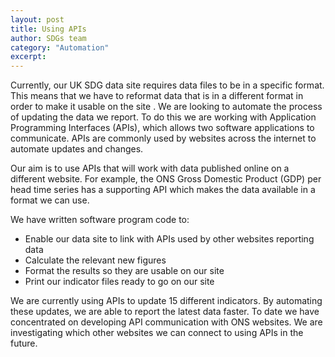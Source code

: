 ```yaml
---
layout: post
title: Using APIs
author: SDGs team
category: "Automation"
excerpt: 
---
```


Currently, our UK SDG data site requires data files to be in a specific format. This means that we have to reformat data that is in a different format in order to make it usable on the site . We are looking to automate the process of updating the data we report. To do this we are working with Application Programming Interfaces (APIs), which allows two software applications to communicate. APIs are commonly used by websites across the internet to automate updates and changes.

Our aim is to use APIs that will work with data published online on a different website. For example, the ONS Gross Domestic Product (GDP) per head time series has a supporting API which makes the data available in a format we can use.

We have written software program code to:
-	Enable our data site to link with APIs used by other websites reporting data
-	Calculate the relevant new figures
-	Format the results so they are usable on our site
-	Print our indicator files ready to go on our site

We are currently using APIs to update 15 different indicators. By automating these updates, we are able to report the latest data faster. To date we have concentrated on developing API communication with ONS websites. We are investigating which other websites we can connect to using APIs in the future.
